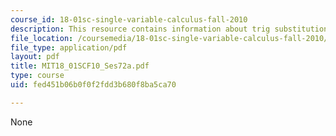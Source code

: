 ```yaml
---
course_id: 18-01sc-single-variable-calculus-fall-2010
description: This resource contains information about trig substitution.
file_location: /coursemedia/18-01sc-single-variable-calculus-fall-2010/fed451b06b0f0f2fdd3b680f8ba5ca70_MIT18_01SCF10_Ses72a.pdf
file_type: application/pdf
layout: pdf
title: MIT18_01SCF10_Ses72a.pdf
type: course
uid: fed451b06b0f0f2fdd3b680f8ba5ca70

---
```

None